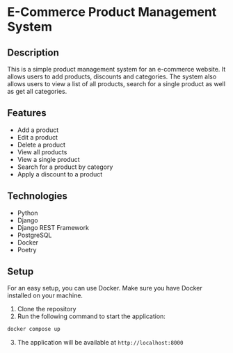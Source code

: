 # E-Commerce Product Management System

## Description
This is a simple product management system for an e-commerce website. It allows users to add products, discounts and categories. The system also allows users to view a list of all products, search for a single product as well as get all categories.
## Features
- Add a product 
- Edit a product 
- Delete a product 
- View all products
- View a single product 
- Search for a product by category
- Apply a discount to a product 

## Technologies
- Python
- Django
- Django REST Framework
- PostgreSQL
- Docker
- Poetry

## Setup

For an easy setup, you can use Docker. Make sure you have Docker installed on your machine.

1. Clone the repository
2. Run the following command to start the application:
```bash
docker compose up
```
3. The application will be available at `http://localhost:8000`

